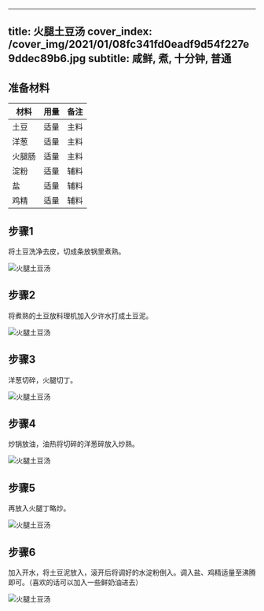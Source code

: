 
---
title: 火腿土豆汤
cover_index: /cover_img/2021/01/08fc341fd0eadf9d54f227e9ddec89b6.jpg
subtitle: 咸鲜, 煮, 十分钟, 普通
---

## 准备材料

| 材料     | 用量 | 备注|
| ------- | ----- | --- |
| 土豆 | 适量| 主料 |
| 洋葱 | 适量| 主料 |
| 火腿肠 | 适量| 主料 |
| 淀粉 | 适量| 辅料 |
| 盐 | 适量| 辅料 |
| 鸡精 | 适量| 辅料 |

## 步骤1

将土豆洗净去皮，切成条放锅里煮熟。

![火腿土豆汤](https://i8.meishichina.com/attachment/recipe/201009/201009301543292.jpg?x-oss-process=style/p320) 

## 步骤2

将煮熟的土豆放料理机加入少许水打成土豆泥。

![火腿土豆汤](https://i8.meishichina.com/attachment/recipe/201009/201009301543457.jpg?x-oss-process=style/p320) 

## 步骤3

洋葱切碎，火腿切丁。

![火腿土豆汤](https://i8.meishichina.com/attachment/recipe/201009/201009301543585.jpg?x-oss-process=style/p320) 

## 步骤4

炒锅放油，油热将切碎的洋葱碎放入炒熟。

![火腿土豆汤](https://i8.meishichina.com/attachment/recipe/201009/201009301544419.jpg?x-oss-process=style/p320) 

## 步骤5

再放入火腿丁略炒。

![火腿土豆汤](https://i8.meishichina.com/attachment/recipe/201009/201009301545037.jpg?x-oss-process=style/p320) 

## 步骤6

加入开水，将土豆泥放入，滚开后将调好的水淀粉倒入。调入盐、鸡精适量至沸腾即可。（喜欢的话可以加入一些鲜奶油进去）

![火腿土豆汤](https://i8.meishichina.com/attachment/recipe/201009/201009301545174.jpg?x-oss-process=style/p320) 


